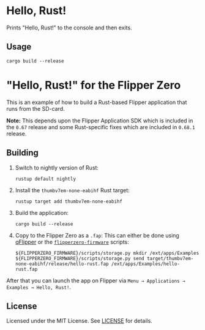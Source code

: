 # Hello, Rust!

Prints "Hello, Rust!" to the console and then exits.

## Usage

```
cargo build --release

```
# "Hello, Rust!" for the Flipper Zero

This is an example of how to build a Rust-based Flipper application that runs
from the SD-card.

**Note:** This depends upon the Flipper Application SDK which is included in
the `0.67` release and some Rust-specific fixes which are included in `0.68.1` release.

## Building

1. Switch to nightly version of Rust:
    ```
    rustup default nightly
    ```
2. Install the `thumbv7em-none-eabihf` Rust target:
    ```
    rustup target add thumbv7em-none-eabihf
    ```
3. Build the application:
    ```
    cargo build --release
    ```
4. Copy to the Flipper Zero as a `.fap`:
    This can either be done using [qFlipper](https://flipperzero.one/update) or the [`flipperzero-firmware`](https://github.com/flipperdevices/flipperzero-firmware) scripts:
    ```
    ${FLIPPERZERO_FIRMWARE}/scripts/storage.py mkdir /ext/apps/Examples
    ${FLIPPERZERO_FIRMWARE}/scripts/storage.py send target/thumbv7em-none-eabihf/release/hello-rust.fap /ext/apps/Examples/hello-rust.fap
    ```

After that you can launch the app on Flipper via `Menu → Applications → Examples → Hello, Rust!`.

## License

Licensed under the MIT License. See [LICENSE](LICENSE) for details.
